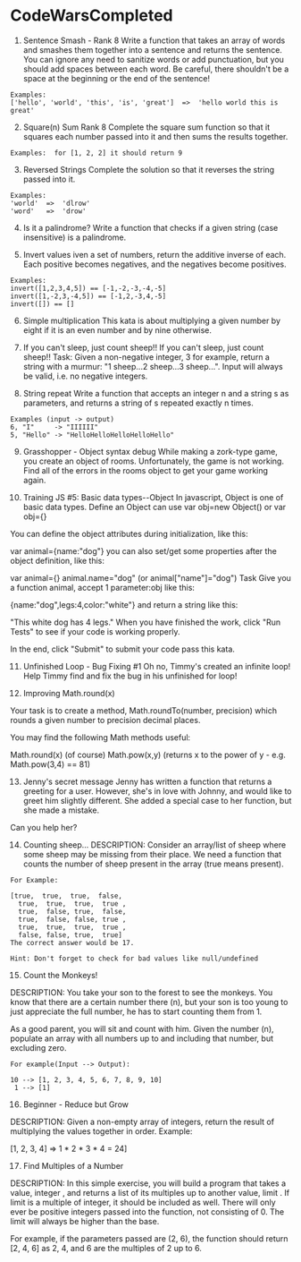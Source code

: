 # CodeWarsCompleted

1. Sentence Smash - Rank 8
Write a function that takes an array of words and smashes them together into a sentence and returns the sentence. You can ignore any need to sanitize words or add punctuation, but you should add spaces between each word. Be careful, there shouldn't be a space at the beginning or the end of the sentence!
```
Examples:
['hello', 'world', 'this', 'is', 'great']  =>  'hello world this is great'
```

2. Square(n) Sum Rank 8
Complete the square sum function so that it squares each number passed into it and then sums the results together.
```
Examples:  for [1, 2, 2] it should return 9  

```

3. Reversed Strings
Complete the solution so that it reverses the string passed into it.
```
Examples:
'world'  =>  'dlrow'
'word'   =>  'drow'
```

4. Is it a palindrome?
Write a function that checks if a given string (case insensitive) is a palindrome.


5. Invert values
iven a set of numbers, return the additive inverse of each. Each positive becomes negatives, and the negatives become positives.
```
Examples:
invert([1,2,3,4,5]) == [-1,-2,-3,-4,-5]
invert([1,-2,3,-4,5]) == [-1,2,-3,4,-5]
invert([]) == []
```
6. Simple multiplication
This kata is about multiplying a given number by eight if it is an even number and by nine otherwise.

7. If you can't sleep, just count sheep!!
If you can't sleep, just count sheep!!
Task:
Given a non-negative integer, 3 for example, return a string with a murmur: "1 sheep...2 sheep...3 sheep...". Input will always be valid, i.e. no negative integers.

8. String repeat
Write a function that accepts an integer n and a string s as parameters, and returns a string of s repeated exactly n times.
```
Examples (input -> output)
6, "I"     -> "IIIIII"
5, "Hello" -> "HelloHelloHelloHelloHello"
```
9. Grasshopper - Object syntax debug
While making a zork-type game, you create an object of rooms. Unfortunately, the game is not working. Find all of the errors in the rooms object to get your game working again.

10. Training JS #5: Basic data types--Object
In javascript, Object is one of basic data types. Define an Object can use var obj=new Object() or var obj={}

You can define the object attributes during initialization, like this:

var animal={name:"dog"}
you can also set/get some properties after the object definition, like this:

var animal={}
animal.name="dog"  (or animal["name"]="dog")
Task
Give you a function animal, accept 1 parameter:obj like this:

{name:"dog",legs:4,color:"white"}
and return a string like this:

"This white dog has 4 legs."
When you have finished the work, click "Run Tests" to see if your code is working properly.

In the end, click "Submit" to submit your code pass this kata.

11. Unfinished Loop - Bug Fixing #1
Oh no, Timmy's created an infinite loop! Help Timmy find and fix the bug in his unfinished for loop!

12. Improving Math.round(x)

Your task is to create a method, Math.roundTo(number, precision) which rounds a given number to precision decimal places.

You may find the following Math methods useful:

Math.round(x) (of course)
Math.pow(x,y) (returns x to the power of y - e.g. Math.pow(3,4) == 81)

13. Jenny's secret message
Jenny has written a function that returns a greeting for a user. However, she's in love with Johnny, and would like to greet him slightly different. She added a special case to her function, but she made a mistake.

Can you help her?

14. Counting sheep...
DESCRIPTION:
Consider an array/list of sheep where some sheep may be missing from their place. We need a function that counts the number of sheep present in the array (true means present).

```
For Example:

[true,  true,  true,  false,
  true,  true,  true,  true ,
  true,  false, true,  false,
  true,  false, false, true ,
  true,  true,  true,  true ,
  false, false, true,  true]
The correct answer would be 17.

Hint: Don't forget to check for bad values like null/undefined
```
15. Count the Monkeys!

DESCRIPTION:
You take your son to the forest to see the monkeys. You know that there are a certain number there (n), but your son is too young to just appreciate the full number, he has to start counting them from 1.

As a good parent, you will sit and count with him. Given the number (n), populate an array with all numbers up to and including that number, but excluding zero.

```
For example(Input --> Output):

10 --> [1, 2, 3, 4, 5, 6, 7, 8, 9, 10]
 1 --> [1]
```

16. Beginner - Reduce but Grow

DESCRIPTION:
Given a non-empty array of integers, return the result of multiplying the values together in order. Example:

[1, 2, 3, 4] => 1 * 2 * 3 * 4 = 24]

17. Find Multiples of a Number

DESCRIPTION:
In this simple exercise, you will build a program that takes a value, integer , and returns a list of its multiples up to another value, limit . If limit is a multiple of integer, it should be included as well. There will only ever be positive integers passed into the function, not consisting of 0. The limit will always be higher than the base.

For example, if the parameters passed are (2, 6), the function should return [2, 4, 6] as 2, 4, and 6 are the multiples of 2 up to 6.

